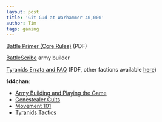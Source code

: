 ```yaml
---
layout: post
title: 'Git Gud at Warhammer 40,000'
author: Tim
tags: gaming
---
```


[Battle Primer (Core Rules)](../../../../../_ref/40k/warhammer_40000_en.pdf) (PDF)  

[BattleScribe](https://battlescribe.net/) army builder  

[Tyranids Errata and FAQ](../../../../../_ref/40k/warhammer_40000_tyranids_en.pdf) (PDF, other factions available [here](https://www.warhammer-community.com/faqs/#warhammer-40000))  

**1d4chan:**
* [Army Building and Playing the Game](https://1d4chan.org/wiki/Warhammer_40,000/Tactics(8E))  
* [Genestealer Cults](https://1d4chan.org/wiki/Warhammer_40,000/Tactics/Genestealer_Cults(8E))  
* [Movement 101](https://1d4chan.org/wiki/Warhammer_40,000/Tactics/Movement_101(8E))  
* [Tyranids Tactics](https://1d4chan.org/wiki/Warhammer_40,000/Tactics/Tyranids(8E))  




